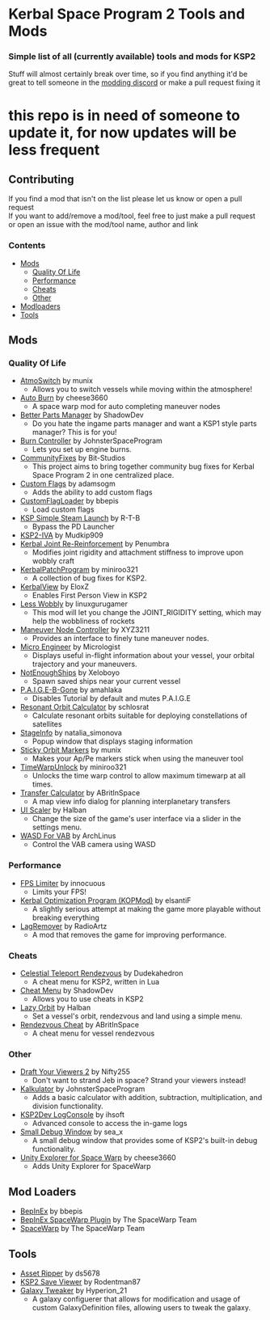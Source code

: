 # Kerbal Space Program 2 Tools and Mods
### Simple list of all (currently available) tools and mods for KSP2
Stuff will almost certainly break over time, so if you find anything it'd be great to tell someone in the [modding discord](https://discord.gg/3D7Yj9SJ8n) or make a pull request fixing it

# this repo is in need of someone to update it, for now updates will be less frequent

## Contributing
If you find a mod that isn't on the list please let us know or open a pull request <br>
If you want to add/remove a mod/tool, feel free to just make a pull request or open an issue with the mod/tool name, author and link

### Contents
- [Mods](#mods)
  - [Quality Of Life](#quality-of-life)
  - [Performance](#performance)
  - [Cheats](#cheats)
  - [Other](#other)
- [Modloaders](#mod-loaders)
- [Tools](#tools)
## Mods

### Quality Of Life
- [AtmoSwitch](https://spacedock.info/mod/3285/AtmoSwitch) by munix
  - Allows you to switch vessels while moving within the atmosphere!
- [Auto Burn](https://spacedock.info/mod/3300/Auto%20Burn) by cheese3660
  - A space warp mod for auto completing maneuver nodes
- [Better Parts Manager](https://spacedock.info/mod/3292/Better%20Parts%20Manager) by ShadowDev
  - Do you hate the ingame parts manager and want a KSP1 style parts manager? This is for you!
- [Burn Controller](https://spacedock.info/mod/3330/Burn%20Controller) by JohnsterSpaceProgram
  - Lets you set up engine burns.
- [CommunityFixes](https://spacedock.info/mod/3301/Community%20Fixes) by Bit-Studios
  - This project aims to bring together community bug fixes for Kerbal Space Program 2 in one centralized place.
- [Custom Flags](https://spacedock.info/mod/3262/Custom%20Flags) by adamsogm
  - Adds the ability to add custom flags
- [CustomFlagLoader](https://forum.kerbalspaceprogram.com/index.php?/topic/212988-customflagloader-load-custom-flags/) by bbepis
  - Load custom flags
- [KSP Simple Steam Launch](https://github.com/R-T-B/KSSL) by R-T-B
  - Bypass the PD Launcher
- [KSP2-IVA](https://github.com/Mudkip909/KSP2-IVA) by Mudkip909
- [Kerbal Joint Re-Reinforcement](https://github.com/penumbra779/Kerbal-Joint-Re-Reinforcement) by Penumbra
  - Modifies joint rigidity and attachment stiffness to improve upon wobbly craft
- [KerbalPatchProgram](https://spacedock.info/mod/3278/KerbalPatchProgram) by miniroo321
  - A collection of bug fixes for KSP2.
- [KerbalView](https://spacedock.info/mod/3286/KerbalView) by EloxZ
  - Enables First Person View in KSP2 
- [Less Wobbly](https://spacedock.info/mod/3267/Less%20Wobbly) by linuxgurugamer
  - This mod will let you change the JOINT_RIGIDITY setting, which may help the wobbliness of rockets 
- [Maneuver Node Controller](https://spacedock.info/mod/3270/Maneuver%20Node%20Controller) by XYZ3211
  - Provides an interface to finely tune maneuver nodes. 
- [Micro Engineer](https://spacedock.info/mod/3282/Micro%20Engineer) by Micrologist
  - Displays useful in-flight information about your vessel, your orbital trajectory and your maneuvers. 
- [NotEnoughShips](https://github.com/Xeloboyo/NotEnoughShips) by Xeloboyo
  - Spawn saved ships near your current vessel
- [P.A.I.G.E-B-Gone](https://spacedock.info/mod/3280/P.A.I.G.E-B-Gone) by amahlaka
  - Disables Tutorial by default and mutes P.A.I.G.E 
- [Resonant Orbit Calculator](https://spacedock.info/mod/3332/Resonant%20Orbit%20Calculator) by schlosrat
  - Calculate resonant orbits suitable for deploying constellations of satellites
- [StageInfo](https://spacedock.info/mod/3272/Stage%20Info) by natalia_simonova
  - Popup window that displays staging information 
- [Sticky Orbit Markers](https://spacedock.info/mod/3264/Sticky%20Orbit%20Markers) by munix
  - Makes your Ap/Pe markers stick when using the maneuver tool 
- [TimeWarpUnlock](https://spacedock.info/mod/3274/TimeWarpUnlock) by miniroo321
  - Unlocks the time warp control to allow maximum timewarp at all times. 
- [Transfer Calculator](https://github.com/ABritInSpace/TransferCalculator-KSP2) by ABritInSpace
  - A map view info dialog for planning interplanetary transfers
- [UI Scaler](https://spacedock.info/mod/3291/UI%20Scaler) by Halban
  - Change the size of the game's user interface via a slider in the settings menu. 
- [WASD For VAB](https://spacedock.info/mod/3276/WASD%20For%20VAB) by ArchLinus
  - Control the VAB camera using WASD 

### Performance
- [FPS Limiter](https://spacedock.info/mod/3259/FPS%20Limiter) by innocuous
  - Limits your FPS! 
- [Kerbal Optimization Program (KOPMod)](https://github.com/elsantiF/KOPMod) by elsantiF
  - A slightly serious attempt at making the game more playable without breaking everything
- [LagRemover](https://spacedock.info/mod/3256/LagRemover) by RadioArtz
  - A mod that removes the game for improving performance.

### Cheats
- [Celestial Teleport Rendezvous](https://spacedock.info/mod/3290/Celestial%20Teleport%20Rendezvous) by Dudekahedron
  - A cheat menu for KSP2, written in Lua 
- [Cheat Menu](https://spacedock.info/mod/3266/Cheats%20Menu) by ShadowDev
  - Allows you to use cheats in KSP2 
- [Lazy Orbit](https://spacedock.info/mod/3258/Lazy%20Orbit) by Halban
  - Set a vessel's orbit, rendezvous and land using a simple menu. 
- [Rendezvous Cheat](https://github.com/ABritInSpace/RendezvousCheat-KSP2) by ABritInSpace
  - A cheat menu for vessel rendezvous


### Other
- [Draft Your Viewers 2](https://github.com/Nifty255/DraftYourViewers2) by Nifty255
  - Don't want to strand Jeb in space? Strand your viewers instead!
- [Kalkulator](https://spacedock.info/mod/3327/Kalkulator) by JohnsterSpaceProgram
  - Adds a basic calculator with addition, subtraction, multiplication, and division functionality.
- [KSP2Dev LogConsole](https://spacedock.info/mod/3283/KSP2Dev%20LogConsole) by ihsoft
  - Advanced console to access the in-game logs 
- [Small Debug Window](https://spacedock.info/mod/3263/Small%20Debug%20Window) by sea_x
  - A small debug window that provides some of KSP2's built-in debug functionality. 
- [Unity Explorer for Space Warp](https://spacedock.info/mod/3268/Unity%20Explorer%20for%20Space%20Warp) by cheese3660
  - Adds Unity Explorer for SpaceWarp


## Mod Loaders
- [BepInEx](https://spacedock.info/mod/3255/BepInEx%20for%20KSP%202) by bbepis
- [BepInEx SpaceWarp Plugin](https://spacedock.info/mod/3277/BepInEx%20Space%20Warp%20Plugin) by The SpaceWarp Team
- [SpaceWarp](https://github.com/X606/SpaceWarp) by The SpaceWarp Team

## Tools
- [Asset Ripper](https://github.com/AssetRipper/AssetRipper) by ds5678
- [KSP2 Save Viewer](https://ksp-2-save-viewer.likesdinosaurs.com/) by Rodentman87
- [Galaxy Tweaker](https://spacedock.info/mod/3331/Galaxy%20Tweaker) by Hyperion_21
  - A galaxy configuerer that allows for modification and usage of custom GalaxyDefinition files, allowing users to tweak the galaxy.
